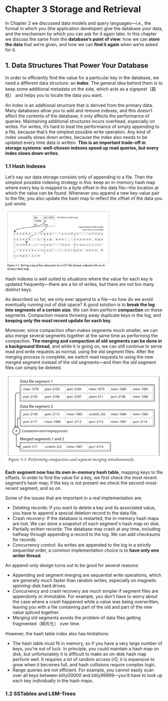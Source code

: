 # Chapter 3 Storage and Retrieval

In Chapter 2 we discussed data models and query languages—i.e., the format in which you (the application developer) give the database your data, and the mechanism by which you can ask for it again later. In this chapter we discuss the same from the **database’s point of view**: how we can **store the data** that we’re given, and how we can **find it again** when we’re asked for it.

## 1. Data Structures That Power Your Database

In order to efficiently find the value for a particular key in the database, we need a different data structure: an **index**. The general idea behind them is to keep some additional metadata on the side, which acts as a signpost（路标） and helps you to locate the data you want.

An index is an additional structure that is derived from the primary data. Many databases allow you to add and remove indexes, and this doesn’t affect the contents of the database; it only affects the performance of queries. Maintaining additional structures incurs overhead, especially on writes. For writes, it’s hard to beat the performance of simply appending to a file, because that’s the simplest possible write operation. Any kind of index usually slows down writes, because the index also needs to be updated every time data is written. **This is an important trade-off in storage systems: well-chosen indexes speed up read queries, but every index slows down writes.**

### 1.1 Hash Indexes

Let’s say our data storage consists only of appending to a file. Then the simplest possible indexing strategy is this: keep an in-memory hash map where every key is mapped to a byte offset in the data file—the location at which the value can be found. Whenever you append a new key-value pair to the file, you also update the hash map to reflect the offset of the data you just wrote.

<img src="images/image-20220102192010276.png" alt="image-20220102192010276" style="zoom: 33%;" />

Hash indexes is well suited to situations where the value for each key is updated frequently—there are a lot of writes, but there are not too many distinct keys.

As described so far, we only ever append to a file—so how do we avoid eventually running out of disk space? A good solution is to **break the log into segments of a certain size**. We can then perform **compaction** on these segments. Compaction means throwing away duplicate keys in the log, and **keeping only the most recent update for each key**.

Moreover, since compaction often makes segments much smaller, we can also merge several segments together at the same time as performing the compaction. **The merging and compaction of old segments can be done in a background thread**, and while it is going on, we can still continue to serve read and write requests as normal, using the old segment files. After the merging process is complete, we switch read requests to using the new merged segment instead of the old segments—and then the old segment files can simply be deleted.

<img src="images/image-20220105222643021.png" alt="image-20220105222643021" style="zoom:67%;" />

**Each segment now has its own in-memory hash table**, mapping keys to file offsets. In order to find the value for a key, we first check the most recent segment’s hash map; if the key is not present we check the second-most-recent segment, and so on.

Some of the issues that are important in a real implementation are:

- Deleting records: If you want to delete a key and its associated value, you have to append a special
  deletion record to the data file.
- Crash recovery: If the database is restarted, the in-memory hash maps are lost. We can store a snapshot of each segment's hash map on disk.
- Partially written records: The database may crash at any time, including halfway through appending a
  record to the log. We can add checksums for records.
- Concurrency control: As writes are appended to the log in a strictly sequential order, a common implementation
  choice is to **have only one writer thread**.

An append-only design turns out to be good for several reasons:

- Appending and segment merging are sequential write operations, which are generally much faster than random writes, especially on magnetic spinning-disk hard drives.
- Concurrency and crash recovery are much simpler if segment files are appendonly or immutable. For example, you don’t have to worry about the case where a crash happened while a value was being overwritten, leaving you with a file containing part of the old and part of the new value spliced together.
- Merging old segments avoids the problem of data files getting fragmented（碎片化） over time.

However, the hash table index also has limitations:

- The hash table must fit in memory, so if you have a very large number of keys, you’re out of luck. In principle, you could maintain a hash map on disk, but unfortunately it is difficult to make an on-disk hash map perform well. It
  requires a lot of random access I/O, it is expensive to grow when it becomes full, and hash collisions require complex logic.
- Range queries are not efficient. For example, you cannot easily scan over all keys between kitty00000 and kitty99999—you’d have to look up each key individually in the hash maps.

### 1.2 SSTables and LSM-Trees





















